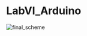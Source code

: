 # LabVI_Arduino


![final_scheme](https://github.com/ArthurSMg/LabVI_Arduino/assets/83086044/428b245d-a1ef-4f82-9480-de455b0e207d)
